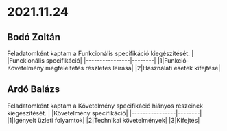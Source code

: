 # 2021.11.24
## Bodó Zoltán
Feladatomként kaptam a Funkcionális specifikáció kiegészítését.
| |Funckionális specifikáció|
|----------------|--------|
|1|Funkció-Követelmény megfeleltetés részletes leírása|
|2|Használati esetek kifejtése|

## Ardó Balázs
Feladatomként kaptam a Követelmény specifikáció hiányos részeinek kiegészítését.
| |Követelmény specifikáció|
|----------------|--------|
|1|Igényelt üzleti folyamtok|
|2|Technikai követelmények|
|3|Kifejtés|